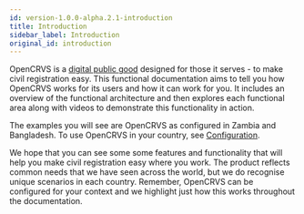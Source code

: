 ```yaml
---
id: version-1.0.0-alpha.2.1-introduction
title: Introduction
sidebar_label: Introduction
original_id: introduction
---
```


OpenCRVS is a [digital public good](https://digitalpublicgoods.net/) designed for those it serves - to make civil registration easy. This functional documentation aims to tell you how OpenCRVS works for its users and how it can work for you. It includes an overview of the functional architecture and then explores each functional area along with videos to demonstrate this functionality in action.

The examples you will see are OpenCRVS as configured in Zambia and Bangladesh. To use OpenCRVS in your country, see [Configuration](Configuration3eb99d0aa2a64f6dbfa192bb8234c1f4.md).

We hope that you can see some some features and functionality that will help you make civil registration easy where you work. The product reflects common needs that we have seen across the world, but we do recognise unique scenarios in each country. Remember, OpenCRVS can be configured for your context and we highlight just how this works throughout the documentation.
